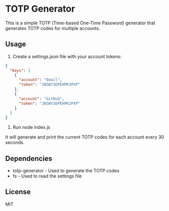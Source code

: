 # TOTP Generator
This is a simple TOTP (Time-based One-Time Password) generator that generates TOTP codes for multiple accounts.

## Usage
1. Create a settings.json file with your account tokens:

```json
{
  "keys": [
    {
      "account": "Email", 
      "token": "JBSWY3DPEHPK3PXP"
    },
    {
      "account": "GitHub",
      "token": "JBSWY3DPEHPK3PXP" 
    }
  ]
}
```
1. Run node index.js

It will generate and print the current TOTP codes for each account every 30 seconds.

## Dependencies

- totp-generator - Used to generate the TOTP codes
- fs - Used to read the settings file

## License
MIT